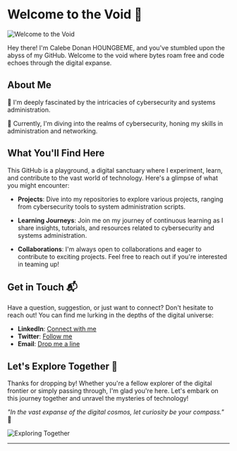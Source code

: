 # Welcome to the Void 🌌

![Welcome to the Void](https://images.unsplash.com/photo-1582515073722-d43bc34bfb09)

Hey there! I'm Calebe Donan HOUNGBEME, and you've stumbled upon the abyss of my GitHub. Welcome to the void where bytes roam free and code echoes through the digital expanse.

## About Me

👀 I'm deeply fascinated by the intricacies of cybersecurity and systems administration.

🌱 Currently, I'm diving into the realms of cybersecurity, honing my skills in administration and networking.

## What You'll Find Here

This GitHub is a playground, a digital sanctuary where I experiment, learn, and contribute to the vast world of technology. Here's a glimpse of what you might encounter:

- **Projects**: Dive into my repositories to explore various projects, ranging from cybersecurity tools to system administration scripts.

- **Learning Journeys**: Join me on my journey of continuous learning as I share insights, tutorials, and resources related to cybersecurity and systems administration.

- **Collaborations**: I'm always open to collaborations and eager to contribute to exciting projects. Feel free to reach out if you're interested in teaming up!

## Get in Touch 📬

Have a question, suggestion, or just want to connect? Don't hesitate to reach out! You can find me lurking in the depths of the digital universe:

- **LinkedIn**: [Connect with me](https://www.linkedin.com/in/calebe-donan-houngbeme/)
- **Twitter**: [Follow me](https://twitter.com/calebedonan)
- **Email**: [Drop me a line](mailto:calebe.donan@gmail.com)

## Let's Explore Together 🚀

Thanks for dropping by! Whether you're a fellow explorer of the digital frontier or simply passing through, I'm glad you're here. Let's embark on this journey together and unravel the mysteries of technology!

_"In the vast expanse of the digital cosmos, let curiosity be your compass."_ 🌟

![Exploring Together](https://images.unsplash.com/photo-1606667922093-1a68c03d74a8)

---
